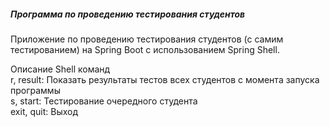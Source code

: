 ##### Программа по проведению тестирования студентов

Приложение по проведению тестирования студентов (с самим тестированием) на Spring Boot с использованием Spring Shell.

Описание Shell команд<br>
r, result:  Показать результаты тестов всех студентов с момента запуска программы<br>
s, start:   Тестирование очередного студента<br>
exit, quit: Выход
